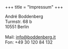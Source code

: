 +++
title = "Impressum"
+++


André Boddenberg
<br>
Turmstr. 68 b
<br>
10551 Berlin
<br>
<br>
Mail: info@boddenberg.it
<br>
Fon: +49 30 120 84 132
